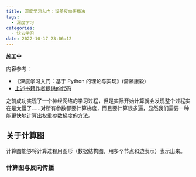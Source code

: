 ```yaml
---
title: 深度学习入门：误差反向传播法
tags:
  - 深度学习
categories:
  - 快去学习
date: 2022-10-17 23:06:12
---
```


**施工中**

内容参考：

- 《深度学习入门：基于 Python 的理论与实现》(斋藤康毅)
- [上述书籍作者提供的代码](https://github.com/oreilly-japan/deep-learning-from-scratch)

之前成功实现了一个神经网络的学习过程，但是实际开始计算就会发现整个过程实在是太慢了……对所有参数都要计算梯度，而且要计算很多遍，显然我们需要一种能更快地计算出权重参数梯度的方法。

## 关于计算图

计算图能够将计算过程用图形（数据结构图，用多个节点和边表示）表示出来。

### 计算图与反向传播


